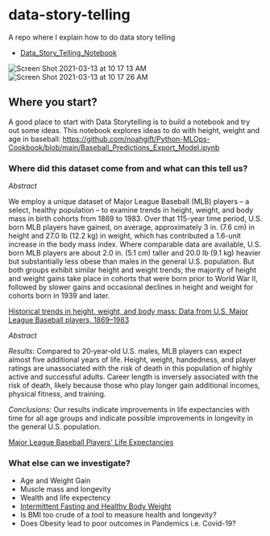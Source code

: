 # data-story-telling
A repo where I explain how to do data story telling


* [Data_Story_Telling_Notebook](https://github.com/noahgift/data-story-telling/blob/main/Data_Story_Telling.ipynb)


![Screen Shot 2021-03-13 at 10 17 13 AM](https://user-images.githubusercontent.com/58792/111034819-5747ba00-83e5-11eb-8c5f-94b080cad634.png)
![Screen Shot 2021-03-13 at 10 17 26 AM](https://user-images.githubusercontent.com/58792/111034820-57e05080-83e5-11eb-99d3-9eed34edd947.png)



## Where you start?

A good place to start with Data Storytelling is to build a notebook and try out some ideas.
This notebook explores ideas to do with height, weight and age in baseball:  https://github.com/noahgift/Python-MLOps-Cookbook/blob/main/Baseball_Predictions_Export_Model.ipynb


### Where did this dataset come from and what can this tell us?


*Abstract*

We employ a unique dataset of Major League Baseball (MLB) players – a select, healthy population – to examine trends in height, weight, and body mass in birth cohorts from 1869 to 1983. Over that 115-year time period, U.S. born MLB players have gained, on average, approximately 3 in. (7.6 cm) in height and 27.0 lb (12.2 kg) in weight, which has contributed a 1.6-unit increase in the body mass index. Where comparable data are available, U.S. born MLB players are about 2.0 in. (5.1 cm) taller and 20.0 lb (9.1 kg) heavier but substantially less obese than males in the general U.S. population. But both groups exhibit similar height and weight trends; the majority of height and weight gains take place in cohorts that were born prior to World War II, followed by slower gains and occasional declines in height and weight for cohorts born in 1939 and later.


[Historical trends in height, weight, and body mass: Data from U.S. Major League Baseball players, 1869–1983]( https://www.sciencedirect.com/science/article/pii/S1570677X08000324?via%3Dihub)


*Abstract*

*Results*: Compared to 20‐year‐old U.S. males, MLB players can expect almost five additional years of life. Height, weight, handedness, and player ratings are unassociated with the risk of death in this population of highly active and successful adults. Career length is inversely associated with the risk of death, likely because those who play longer gain additional incomes, physical fitness, and training.

*Conclusions:* Our results indicate improvements in life expectancies with time for all age groups and indicate possible improvements in longevity in the general U.S. population.


[Major League Baseball Players' Life Expectancies](https://onlinelibrary.wiley.com/doi/abs/10.1111/j.1540-6237.2008.00562.x)

### What else can we investigate?

* Age and Weight Gain
* Muscle mass and longevity
* Wealth and life expectency
* [Intermittent Fasting and Healthy Body Weight](https://noahgift.com/articles/datascience-meets-intermittent-fasting/)
* Is BMI too crude of a tool to measure health and longevity?
* Does Obesity lead to poor outcomes in Pandemics i.e. Covid-19?

